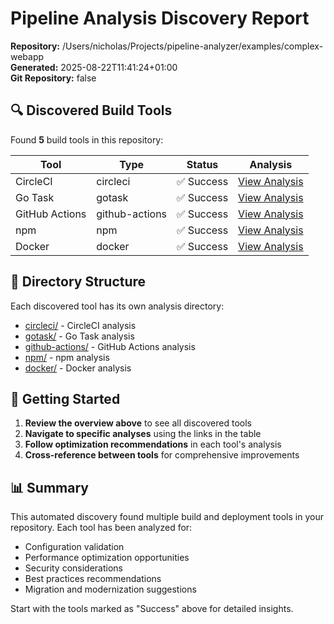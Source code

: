 # Pipeline Analysis Discovery Report

**Repository:** /Users/nicholas/Projects/pipeline-analyzer/examples/complex-webapp  
**Generated:** 2025-08-22T11:41:24+01:00  
**Git Repository:** false

## 🔍 Discovered Build Tools

Found **5** build tools in this repository:

| Tool | Type | Status | Analysis |
|------|------|--------|----------|
| CircleCI | circleci | ✅ Success | [View Analysis](circleci/README.md) |
| Go Task | gotask | ✅ Success | [View Analysis](gotask/README.md) |
| GitHub Actions | github-actions | ✅ Success | [View Analysis](github-actions/README.md) |
| npm | npm | ✅ Success | [View Analysis](npm/README.md) |
| Docker | docker | ✅ Success | [View Analysis](docker/README.md) |


## 📁 Directory Structure

Each discovered tool has its own analysis directory:

- [circleci/](circleci/) - CircleCI analysis
- [gotask/](gotask/) - Go Task analysis
- [github-actions/](github-actions/) - GitHub Actions analysis
- [npm/](npm/) - npm analysis
- [docker/](docker/) - Docker analysis


## 🚀 Getting Started

1. **Review the overview above** to see all discovered tools
2. **Navigate to specific analyses** using the links in the table
3. **Follow optimization recommendations** in each tool's analysis
4. **Cross-reference between tools** for comprehensive improvements

## 📊 Summary

This automated discovery found multiple build and deployment tools in your repository. Each tool has been analyzed for:

- Configuration validation
- Performance optimization opportunities  
- Security considerations
- Best practices recommendations
- Migration and modernization suggestions

Start with the tools marked as "Success" above for detailed insights.
